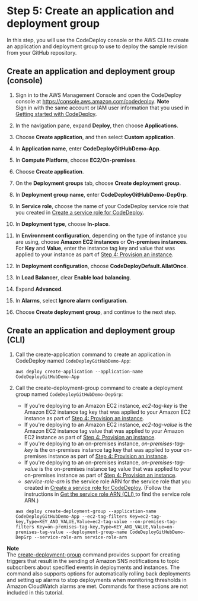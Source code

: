 # Step 5: Create an application and deployment group<a name="tutorials-github-create-application"></a>

In this step, you will use the CodeDeploy console or the AWS CLI to create an application and deployment group to use to deploy the sample revision from your GitHub repository\.



## Create an application and deployment group \(console\)<a name="tutorials-github-create-application-console"></a>

1. Sign in to the AWS Management Console and open the CodeDeploy console at [https://console\.aws\.amazon\.com/codedeploy](https://console.aws.amazon.com/codedeploy)\.
**Note**  
Sign in with the same account or IAM user information that you used in [Getting started with CodeDeploy](getting-started-codedeploy.md)\.

1. In the navigation pane, expand **Deploy**, then choose **Applications**\.

   

1. Choose **Create application**, and then select **Custom application**\.

1. In **Application name**, enter **CodeDeployGitHubDemo\-App**\.

1. In **Compute Platform**, choose **EC2/On\-premises**\.

1. Choose **Create application**\.

1. On the **Deployment groups** tab, choose **Create deployment group**\.

1. In **Deployment group name**, enter **CodeDeployGitHubDemo\-DepGrp**\.

1. In **Service role**, choose the name of your CodeDeploy service role that you created in [Create a service role for CodeDeploy](getting-started-create-service-role.md)\.

1. In **Deployment type**, choose **In\-place**\.

1. In **Environment configuration**, depending on the type of instance you are using, choose **Amazon EC2 instances** or **On\-premises instances**\. For **Key** and **Value**, enter the instance tag key and value that was applied to your instance as part of [Step 4: Provision an instance](tutorials-github-provision-instance.md)\.

1. In **Deployment configuration**, choose **CodeDeployDefault\.AllatOnce**\.

1. In **Load Balancer**, clear **Enable load balancing**\.

1. Expand **Advanced**\.

1. In **Alarms**, select **Ignore alarm configuration**\.

1. Choose **Create deployment group**, and continue to the next step\. 

## Create an application and deployment group \(CLI\)<a name="tutorials-github-create-application-cli"></a>

1. Call the create\-application command to create an application in CodeDeploy named `CodeDeployGitHubDemo-App`:

   ```
   aws deploy create-application --application-name CodeDeployGitHubDemo-App
   ```

1. Call the create\-deployment\-group command to create a deployment group named `CodeDeployGitHubDemo-DepGrp`:
   + If you're deploying to an Amazon EC2 instance, *ec2\-tag\-key* is the Amazon EC2 instance tag key that was applied to your Amazon EC2 instance as part of [Step 4: Provision an instance](tutorials-github-provision-instance.md)\.
   + If you're deploying to an Amazon EC2 instance, *ec2\-tag\-value* is the Amazon EC2 instance tag value that was applied to your Amazon EC2 instance as part of [Step 4: Provision an instance](tutorials-github-provision-instance.md)\.
   + If you're deploying to an on\-premises instance, *on\-premises\-tag\-key* is the on\-premises instance tag key that was applied to your on\-premises instance as part of [Step 4: Provision an instance](tutorials-github-provision-instance.md)\.
   + If you're deploying to an on\-premises instance, *on\-premises\-tag\-value* is the on\-premises instance tag value that was applied to your on\-premises instance as part of [Step 4: Provision an instance](tutorials-github-provision-instance.md)\.
   + *service\-role\-arn* is the service role ARN for the service role that you created in [Create a service role for CodeDeploy](getting-started-create-service-role.md)\. \(Follow the instructions in [Get the service role ARN \(CLI\) ](getting-started-create-service-role.md#getting-started-get-service-role-cli) to find the service role ARN\.\)

   ```
   aws deploy create-deployment-group --application-name CodeDeployGitHubDemo-App --ec2-tag-filters Key=ec2-tag-key,Type=KEY_AND_VALUE,Value=ec2-tag-value --on-premises-tag-filters Key=on-premises-tag-key,Type=KEY_AND_VALUE,Value=on-premises-tag-value --deployment-group-name CodeDeployGitHubDemo-DepGrp --service-role-arn service-role-arn
   ```
**Note**  
The [create\-deployment\-group](https://docs.aws.amazon.com/cli/latest/reference/deploy/create-deployment-group.html) command provides support for creating triggers that result in the sending of Amazon SNS notifications to topic subscribers about specified events in deployments and instances\. The command also supports options for automatically rolling back deployments and setting up alarms to stop deployments when monitoring thresholds in Amazon CloudWatch alarms are met\. Commands for these actions are not included in this tutorial\.